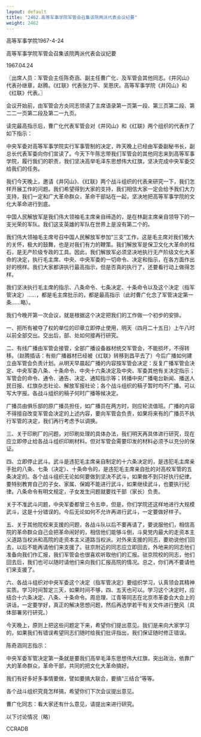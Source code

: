 ```yaml
---
layout: default
title: "2462.高等军事学院军管会召集该院两派代表会议纪要"
weight: 2462
---
```


高等军事学院1967-4-24

高等军事学院军管会召集该院两派代表会议纪要

1967.04.24

〖出席人员：军管会主任陈奇涵、副主任曹广化、及军管会其他同志。《井冈山》代表孙继章，赵腾。《红联》代表张力平、吴恩庆。高等军事学院《井冈山》和《红联》代表。〗

会议开始前，由军管会方炎同志领读了主席语录第一页第一段、第三页第二段、第二二一页第二段及第二一九页。

读完最高指示后，曹广化代表军管会对《井冈山》和《红联》两个组织的代表作了如下指示：

中央军委对高等军事学院实行军事管制的决定，昨天晚上已经由军委副秘书长，副总长代表军委向你们宣读了。今天下午陈志带我们军管会的其他同志来到高等军事学院，履行我们的职责，我们坚决高举毛泽东思想伟大红旗，坚决完成中央军委交给我们的任务。

我们今天晚上，邀请《井冈山》、《红联》两个战斗组织的代表来研究一下，我们怎样开展工作的问题。我们希望得到大家的支持，我们相信大家一定会给予我们大力支持，我们一定和广大革命群众，革命干部站在一起，坚决地把高等军事学院的文化大革命进行到底。

中国人民解放军是我们伟大领袖毛主席亲自缔造的，是在林副主席亲自领导下的一支光荣的军队。我们这支英雄的军队在世界上是没有第二个的。

我们伟大领袖毛主席号召中国人民解放军参加“三支”工作，这是毛主席对我们极大的关怀，极大的鼓舞，也是对我们有力的鞭策。我们解放军是保卫文化大革命的柱石，是无产阶级专政的工具。因此，我们解放军必须坚决地执行无产阶级文化大革命的决定，执行毛主席、中央、中央军委的一切命令、决定和指示，在各方面作出好的榜样。我们大家都讲执行最高指示，但是否真的执行了，还要看行动上做得怎样。

我们坚决执行毛主席的指示、八条命令、七条决定、十条命令以及这个决定（指军管决定）……，都是毛主席批示的，都是最高指示（此时曹广化念了军管决定第一条……略）。

我们今晚开第一次会议，就是根据这个决定把我们的工作做一个初步的安排。

一、把所有被夺了权的单位的印章立即停止使用，明天（四月二十五日）上午八时以前全部交出。交出后，部、处如何接再行研究。

二、有线广播由军管会接管，全部广播设备器材统交军管会，不能损坏，不得转移。（赵腾插话：有些广播器材已经被《红联》转移到昌平去了）今后广播如何建立由军管会负责计划。从明天早晨起广播的内容按军管会决定：反复广播军管会决定、中央军委八条、十条命令、中央十六条决定及中央、军委其他有关决定指示；军管会的命令、通令、通告、决定、通知指示等；转播中央广播电台新闻、播送人民日报、红旗杂志社论、解放军报社论；各个战斗组织的稿子暂时均不广播。可以写大字报。各战斗组织的稿子何时广播等候决定。

广播员由俱乐部的原广播员担任，如广播员在两方时，则应轮流值班。广播的内容不得擅自改变军管会决定的上述内容，要向军管会负责，如果将来有的广播员不执行军管的决定，我们再行考虑予以调换。

三、关于印刷厂的问题，对印刷处理的具体办法，我们明天再具体进行研究，现在应立即停止给各战斗组织印刷材料。但对军管会需要印发的材料必须予以充分的保证。

四、立即停止武斗。武斗是违犯毛主席亲自制定的十六条决定的，是违犯毛主席亲手批的八条、七条（决定）、十条命令的，是违犯毛主席亲自批的对高校军管的五条决定的。各个战斗组织无论如何要做到坚决不武斗，如果做不到只好执行纪律。要特别教育自己的子女、家属、保姆不能进行武斗，如果继续武斗，也要执行纪律。八条命令有明文规定，子女发生问题就要找干部（家长）负责。

关于不准武斗问题，中央军委都曾三令五申，但是，你们学院还这样地进行大规模武斗，这是十分错误的。今后无论如何不允许再进行武斗，一定要做好样子。

五、关于其他院校来支援的问题，各战斗队以后不要再请了，要说服他们，相信高院的革命群众自己会把革命闹好的，相信他们能够斗倒，斗臭党内最大的走资本主义道路当权派和高院的走资本主义道路当权派。对外来支援的同志，要劝说他们回去，以后不能再请他们来支援了。驻京附近的同志应立即回去，外地来的同志他们准备向我们作汇报，我们军管会也很喜欢听取他们的汇报。驻京院校的同志，他们回去后，我们也可以随时请他们来向我们汇报高院的情况。总之，你们再不要请他们来支援了。

六、各战斗组织对中央军委这个决定（指军管决定）要组织学习，认真领会其精神实质。学习时间暂定三天，如果时间不够，四、五天也可以。学习这个决定时，应结合十六条决定、八条、十条命令。周总理、江青等同志在北京市革委会大会上的讲话，一定要学好，真正的解决思想问题，然后再选学若干有关文件进行整风（具体部署另行研究。）

今天晚上，原则上把这些问题定下来，希望你们提出意见。我们是来向大家学习的，如果我们有错误希望同志们随时给我们批评指出，我们保证随时修正错误。

陈奇涵同志指示：

中央军委军管决定第一条就是要我们高举毛泽东思想伟大红旗，突出政治，依靠广大的革命群众，革命干部，共同的把文化大革命搞好。

我们有好多好多事情要做，譬如要搞大联合，要搞“三结合”等等。

各个战斗组织究竟怎样搞，希望你们下次会议提出意见。

曹广化同志：看大家还有什么意见，请提出来进行研究。

以下讨论情况（略）

CCRADB

